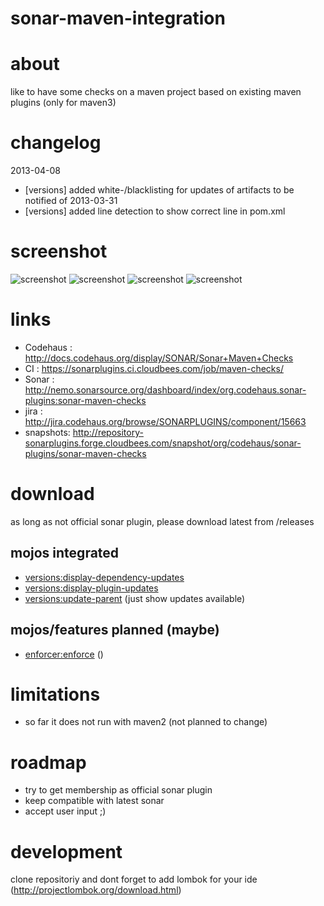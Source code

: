 sonar-maven-integration
=======================


# about #

like to have some checks on a maven project based on existing maven plugins (only for maven3)

# changelog #

2013-04-08
- [versions] added white-/blacklisting for updates of artifacts to be notified of
2013-03-31
- [versions] added line detection to show correct line in pom.xml

# screenshot #

![screenshot](https://github.com/SonarCommunity/sonar-maven-checks/blob/master/screenshots/sonar_1.png?raw=true "screenshot")
![screenshot](https://github.com/SonarCommunity/sonar-maven-checks/blob/master/screenshots/sonar_2.png?raw=true "screenshot")
![screenshot](https://github.com/SonarCommunity/sonar-maven-checks/blob/master/screenshots/sonar_3.png?raw=true "screenshot")
![screenshot](https://github.com/SonarCommunity/sonar-maven-checks/blob/master/screenshots/sonar_4.png?raw=true "screenshot")

# links #
* Codehaus : http://docs.codehaus.org/display/SONAR/Sonar+Maven+Checks
* CI       : https://sonarplugins.ci.cloudbees.com/job/maven-checks/
* Sonar    : http://nemo.sonarsource.org/dashboard/index/org.codehaus.sonar-plugins:sonar-maven-checks
* jira     : http://jira.codehaus.org/browse/SONARPLUGINS/component/15663
* snapshots: http://repository-sonarplugins.forge.cloudbees.com/snapshot/org/codehaus/sonar-plugins/sonar-maven-checks

# download #

as long as not official sonar plugin, please download latest from /releases

## mojos integrated ##

* [versions:display-dependency-updates](http://mojo.codehaus.org/versions-maven-plugin/display-dependency-updates-mojo.html)
* [versions:display-plugin-updates](http://mojo.codehaus.org/versions-maven-plugin/display-plugin-updates-mojo.html)
* [versions:update-parent](http://mojo.codehaus.org/versions-maven-plugin/update-parent-mojo.html) (just show updates available)

## mojos/features planned (maybe) ##
* [enforcer:enforce](http://maven.apache.org/plugins/maven-enforcer-plugin/enforce-mojo.html) ()

# limitations #

* so far it does not run with maven2 (not planned to change)

# roadmap #

* try to get membership as official sonar plugin
* keep compatible with latest sonar
* accept user input ;)

# development #
clone repositoriy and dont forget to add lombok for your ide (http://projectlombok.org/download.html)
